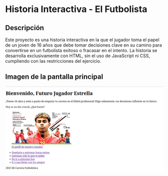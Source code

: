 # Historia Interactiva - El Futbolista

## Descripción

Este proyecto es una historia interactiva en la que el jugador toma el papel de un joven de 16 años que debe tomar decisiones clave en su camino para convertirse en un futbolista exitoso o fracasar en el intento. La historia se desarrolla exclusivamente con HTML, sin el uso de JavaScript ni CSS, cumpliendo con las restricciones del ejercicio.

## Imagen de la pantalla principal
![Imagen de la pantalla principal donde empiezas a tomar tus decisiones](assets/PantallaPrincipal.png)
